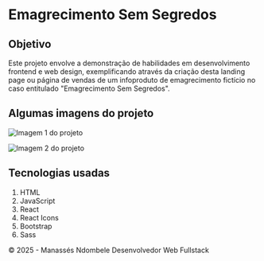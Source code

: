# Emagrecimento Sem Segredos

## Objetivo
Este projeto envolve a demonstração de habilidades em desenvolvimento frontend e web design, exemplificando através da criação desta landing page ou página de vendas de um infoproduto de emagrecimento fictício no caso entitulado "Emagrecimento Sem Segredos".

## Algumas imagens do projeto

![Imagem 1 do projeto](https://media.giphy.com/media/T9p1xysVSAu7cBL5DX/giphy.gif)

![Imagem 2 do projeto](https://media.giphy.com/media/SuD4FzBeiSbvp9kLzh/giphy.gif)

## Tecnologias usadas
1. HTML
2. JavaScript
3. React
4. React Icons
4. Bootstrap
5. Sass

&copy; 2025 - Manassés Ndombele Desenvolvedor Web Fullstack
